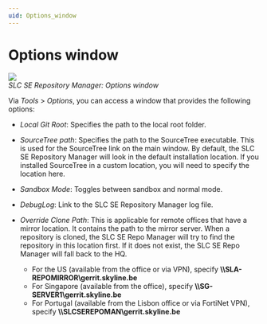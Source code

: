 ```yaml
---
uid: Options_window
---
```


# Options window

![](~/develop/images/SLCSERepoManager_Options.png)<br>
*SLC SE Repository Manager: Options window*

Via *Tools* > *Options*, you can access a window that provides the following options:

- *Local Git Root*: Specifies the path to the local root folder.

- *SourceTree path*: Specifies the path to the SourceTree executable. This is used for the SourceTree link on the main window. By default, the SLC SE Repository Manager will look in the default installation location. If you installed SourceTree in a custom location, you will need to specify the location here.

- *Sandbox Mode*: Toggles between sandbox and normal mode.

- *DebugLog*: Link to the SLC SE Repository Manager log file.

- *Override Clone Path*: This is applicable for remote offices that have a mirror location. It contains the path to the mirror server. When a repository is cloned, the SLC SE Repo Manager will try to find the repository in this location first. If it does not exist, the SLC SE Repo Manager will fall back to the HQ. 

  - For the US (available from the office or via VPN), specify **\\\SLA-REPOMIRROR\gerrit.skyline.be**
  - For Singapore (available from the office), specify **\\\SG-SERVER1\gerrit.skyline.be**
  - For Portugal (available from the Lisbon office or via FortiNet VPN), specify **\\\SLCSEREPOMAN\gerrit.skyline.be**
